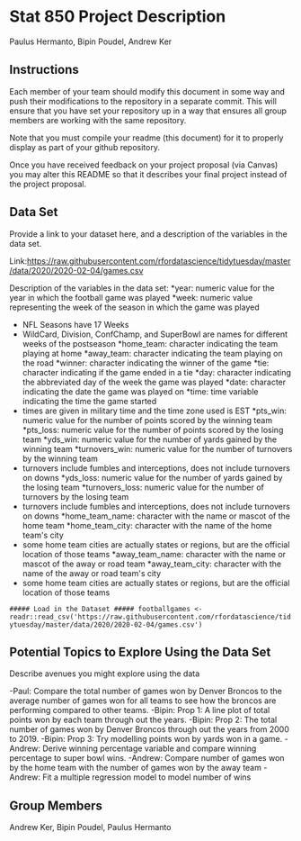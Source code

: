 Stat 850 Project Description
================
Paulus Hermanto, Bipin Poudel, Andrew Ker

## Instructions

Each member of your team should modify this document in some way and
push their modifications to the repository in a separate commit. This
will ensure that you have set your repository up in a way that ensures
all group members are working with the same repository.

Note that you must compile your readme (this document) for it to
properly display as part of your github repository.

Once you have received feedback on your project proposal (via Canvas)
you may alter this README so that it describes your final project
instead of the project proposal.

## Data Set

Provide a link to your dataset here, and a description of the variables
in the data set.

Link:https://raw.githubusercontent.com/rfordatascience/tidytuesday/master/data/2020/2020-02-04/games.csv

Description of the variables in the data set:
*year: numeric value for the year in which the football game was played
*week: numeric value representing the week of the season in which the game was played
  + NFL Seasons have 17 Weeks
  + WildCard, Division, ConfChamp, and SuperBowl are names for different weeks of the postseason
*home_team: character indicating the team playing at home
*away_team: character indicating the team playing on the road
*winner: character indicating the winner of the game
*tie: character indicating if the game ended in a tie
*day: character indicating the abbreviated day of the week the game was played
*date: character indicating the date the game was played on
*time: time variable indicating the time the game started
  + times are given in military time and the time zone used is EST
*pts_win: numeric value for the number of points scored by the winning team
*pts_loss: numeric value for the number of points scored by the losing team
*yds_win: numeric value for the number of yards gained by the winning team
*turnovers_win: numeric value for the number of turnovers by the winning team
  + turnovers include fumbles and interceptions, does not include turnovers on downs
*yds_loss: numeric value for the number of yards gained by the losing team
*turnovers_loss: numeric value for the number of turnovers by the losing team
  + turnovers include fumbles and interceptions, does not include turnovers on downs
*home_team_name: character with the name or mascot of the home team
*home_team_city: character with the name of the home team's city
  + some home team cities are actually states or regions, but are the official location of those teams
*away_team_name: character with the name or mascot of the away or road team
*away_team_city: character with the name of the away or road team's city
  + some home team cities are actually states or regions, but are the official location of those teams
  
`##### Load in the Dataset #####
footballgames <- readr::read_csv('https://raw.githubusercontent.com/rfordatascience/tidytuesday/master/data/2020/2020-02-04/games.csv')`


## Potential Topics to Explore Using the Data Set

Describe avenues you might explore using the data

-Paul: Compare the total number of games won by Denver Broncos to the average number of games won for all teams to see how the broncos are performing compared to other teams.
-Bipin: Prop 1: A line plot of total points won by each team through out the years.
-Bipin: Prop 2: The total number of games won by Denver Broncos through out the years from 2000 to 2019. 
-Bipin: Prop 3: Try modelling points won by yards won in a game.
-Andrew: Derive winning percentage variable and compare winning percentage to super bowl wins.
-Andrew: Compare number of games won by the home team with the number of games won by the away team
-Andrew: Fit a multiple regression model to model number of wins


## Group Members

Andrew Ker, Bipin Poudel, Paulus Hermanto
